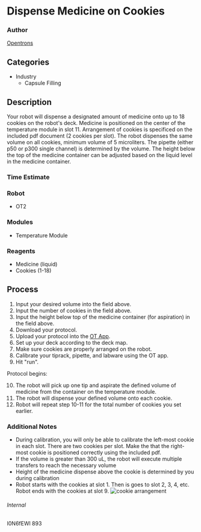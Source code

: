 # Dispense Medicine on Cookies

### Author
[Opentrons](https://opentrons.com/)

## Categories
* Industry
	* Capsule Filling

## Description
Your robot will dispense a designated amount of medicine onto up to 18 cookies on the robot's deck. Medicine is positioned on the center of the temperature module in slot 11. Arrangement of cookies is specificed on the included pdf document (2 cookies per slot). The robot dispenses the same volume on all cookies, minimum volume of 5 microliters. The pipette (either p50 or p300 single channel) is determined by the volume. The height below the top of the medicine container can be adjusted based on the liquid level in the medicine container.

### Time Estimate

### Robot
* OT2

### Modules
* Temperature Module

### Reagents
* Medicine (liquid)
* Cookies (1-18)

## Process
1. Input your desired volume into the field above.
2. Input the number of cookies in the field above.
3. Input the height below top of the medicine container (for aspiration) in the field above.
4. Download your protocol.
5. Upload your protocol into the [OT App](http://opentrons.com/ot-app).
6. Set up your deck according to the deck map.
7. Make sure cookies are properly arranged on the robot.
8. Calibrate your tiprack, pipette, and labware using the OT app.
9. Hit "run".

Protocol begins:

10. The robot will pick up one tip and aspirate the defined volume of medicine from the container on the temperature module.
11. The robot will dispense your defined volume onto each cookie.
12. Robot will repeat step 10-11 for the total number of cookies you set earlier.

### Additional Notes
* During calibration, you will only be able to calibrate the left-most cookie in each slot. There are two cookies per slot. Make the that the right-most cookie is positioned correctly using the included pdf.
* If the volume is greater than 300 uL, the robot will execute multiple transfers to reach the necessary volume
* Height of the medicine dispense above the cookie is determined by you during calibration
* Robot starts with the cookies at slot 1. Then is goes to slot 2, 3, 4, etc. Robot ends with the cookies at slot 9.
![cookie arrangement](https://s3.amazonaws.com/opentrons-protocol-library-website/custom-README-images/cookie_arrangement.png)

###### Internal
I0N6fEWl
893
